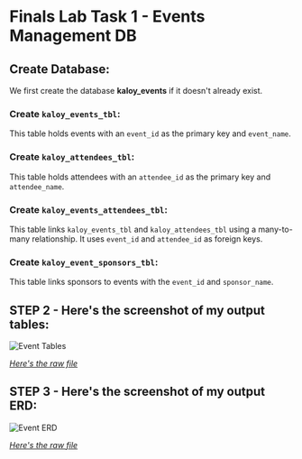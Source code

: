 # Finals Lab Task 1 - Events Management DB

## Create Database:
We first create the database **kaloy_events** if it doesn't already exist.

### Create `kaloy_events_tbl`:
This table holds events with an `event_id` as the primary key and `event_name`.

### Create `kaloy_attendees_tbl`:
This table holds attendees with an `attendee_id` as the primary key and `attendee_name`.

### Create `kaloy_events_attendees_tbl`:
This table links `kaloy_events_tbl` and `kaloy_attendees_tbl` using a many-to-many relationship. It uses `event_id` and `attendee_id` as foreign keys.

### Create `kaloy_event_sponsors_tbl`:
This table links sponsors to events with the `event_id` and `sponsor_name`.

## STEP 2 - Here's the screenshot of my output tables:

![Event Tables](Images/TABLES.jpg)

[*Here's the raw file*](https://github.com/YourGitHubUsername/YourRepositoryPath/blob/main/Finals%20Task%201/Files/kaloy_events.sql)

## STEP 3 - Here's the screenshot of my output ERD:

![Event ERD](Images/ERD.jpg)

[*Here's the raw file*](https://github.com/YourGitHubUsername/YourRepositoryPath/blob/main/Finals%20Task%201/Files/kaloy_events.mwb)
